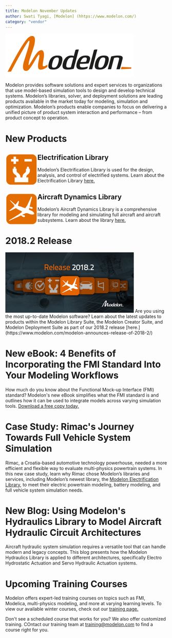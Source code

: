 ```yaml
---
title: Modelon November Updates
author: Swati Tyagi, [Modelon] (hhtps://www.modelon.com/)
category: "vendor"
---
```


![](Modelon_Orange_400.png)

Modelon provides software solutions and expert services to organizations that use model-based simulation tools to design and develop technical systems. Modelon’s libraries, solver, and deployment solutions are leading products available in the market today for modeling, simulation and optimization. Modelon’s products enable companies to focus on delivering a unified picture of product system interaction and performance – from product concept to operation.

# New Products
## Electrification Library <img src= "EL_icon_flat_500.png" alt= "Electrification Library Icon" width="100px" align=left>
Modelon’s Electrification Library is used for the design, analysis, and control of electrified systems. Learn about the Electrification Library [here.](https://modelon.com/library/electrification-library/)

## Aircraft Dynamics Library <img src= "ADL_icon_flat_500.png" alt="Aircraft Dynamics Library Icon" width="100px" align=left>
Modelon’s Aircraft Dynamics Library is a comprehensive library for modeling and simulating full aircraft and aircraft subsystems. Learn about the library [here.](https://www.modelon.com/library/aircraft-dynamics-library/)

# 2018.2 Release 
<img src= "Release 2018.2 Image.jpg" alt= "Modelon 2018.2 Release" width="400px">
Are you using the most up-to-date Modelon software? Learn about the latest updates to products within the Modelon Library Suite, the Modelon Creator Suite, and Modelon Deployment Suite as part of our 2018.2 release [here.](https://www.modelon.com/modelon-announces-release-of-2018-2/)

# New eBook: 4 Benefits of Incorporating the FMI Standard Into Your Modeling Workflows

How much do you know about the Functional Mock-up Interface (FMI) standard? Modelon's new eBook simplifies what the FMI standard is and outlines how it can be used to integrate models across varying simulation tools. [Download a free copy today.](https://www.modelon.com/support/4-benefits-of-incorporating-the-fmi-standard-into-your-modeling-workflows/)



# Case Study: Rimac's Journey Towards Full Vehicle System Simulation 

Rimac, a Croatia-based automotive technology powerhouse, needed a more efficient and flexible way to evaluate multi-physics powertrain systems. In this new case study, learn why Rimac chose Modelon’s libraries and services, including Modelon’s newest library, the [Modelon Electrification Library](https://modelon.com/library/electrification-library/), to meet their electric powertrain modeling, battery modeling, and full vehicle system simulation needs. 

# New Blog: Using Modelon's Hydraulics Library to Model Aircraft Hydraulic Circuit Architectures

Aircraft hydraulic system simulation requires a versatile tool that can handle modern and legacy concepts. This blog presents how the Modelon Hydraulics Library is applied to different architectures, specifically Electro Hydrostatic Actuation and Servo Hydraulic Actuation systems. 

# Upcoming Training Courses

Modelon offers expert-led training courses on topics such as FMI, Modelica, multi-physics modeling, and more at varying learning levels. To view our available winter courses, check out our [training page.](https://www.modelon.com/support-learning/training/)

Don't see a scheduled course that works for you? We also offer customized training. COntact our training team at training@modelon.com to find a course right for you. 
